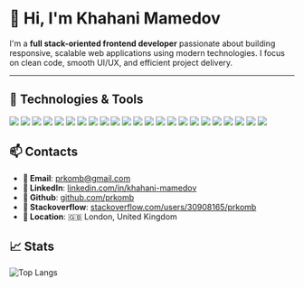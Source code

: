 # 👋 Hi, I'm Khahani Mamedov

I'm a **full stack-oriented frontend developer** passionate about building responsive, scalable web applications using modern technologies. I focus on clean code, smooth UI/UX, and efficient project delivery.

---

## 🚀 Technologies & Tools

<p align="left">
  <img src="https://img.shields.io/badge/JavaScript-F7DF1E?style=for-the-badge&logo=javascript&logoColor=black"/>
  <img src="https://img.shields.io/badge/TypeScript-3178C6?style=for-the-badge&logo=typescript&logoColor=white"/>
  <img src="https://img.shields.io/badge/React-20232A?style=for-the-badge&logo=react&logoColor=61DAFB"/>
  <img src="https://img.shields.io/badge/Redux_Toolkit-764ABC?style=for-the-badge&logo=redux&logoColor=white"/>

  <img src="https://img.shields.io/badge/HTML5-E34F26?style=for-the-badge&logo=html5&logoColor=white"/>
  <img src="https://img.shields.io/badge/CSS3-1572B6?style=for-the-badge&logo=css3&logoColor=white"/>
  <img src="https://img.shields.io/badge/SASS/SCSS-CC6699?style=for-the-badge&logo=sass&logoColor=white"/>

  <img src="https://img.shields.io/badge/Tailwind_CSS-06B6D4?style=for-the-badge&logo=tailwind-css&logoColor=white"/>
  <img src="https://img.shields.io/badge/Bootstrap-7952B3?style=for-the-badge&logo=bootstrap&logoColor=white"/>
  <img src="https://img.shields.io/badge/React_Hook_Form-EC5990?style=for-the-badge&logo=reacthookform&logoColor=white"/>
  <img src="https://img.shields.io/badge/Formik-ECC94B?style=for-the-badge&logo=formik&logoColor=black"/>
  <img src="https://img.shields.io/badge/Vite-646CFF?style=for-the-badge&logo=vite&logoColor=white"/>
  <img src="https://img.shields.io/badge/Firebase-FFCA28?style=for-the-badge&logo=firebase&logoColor=black"/>
  <img src="https://img.shields.io/badge/Contentful-2478CC?style=for-the-badge&logo=contentful&logoColor=white"/>
  <img src="https://img.shields.io/badge/Pinia-FADA5E?style=for-the-badge&logo=pinia&logoColor=black"/>
  <img src="https://img.shields.io/badge/MUI-007FFF?style=for-the-badge&logo=mui&logoColor=white"/>
  <img src="https://img.shields.io/badge/Git-F05032?style=for-the-badge&logo=git&logoColor=white"/>
  <img src="https://img.shields.io/badge/Vercel-000000?style=for-the-badge&logo=vercel&logoColor=white"/>
  <img src="https://img.shields.io/badge/CI/CD-0A0A0A?style=for-the-badge&logo=githubactions&logoColor=white"/>
  <img src="https://img.shields.io/badge/REST_API-6A737D?style=for-the-badge"/>
  <img src="https://img.shields.io/badge/Framer_Motion-E10098?style=for-the-badge&logo=framer&logoColor=white"/>
  <img src="https://img.shields.io/badge/Jira-0052CC?style=for-the-badge&logo=jira&logoColor=white"/>
  <img src="https://img.shields.io/badge/Slack-4A154B?style=for-the-badge&logo=slack&logoColor=white"/>
</p>

## 📫 Contacts

* **📧 Email**: [prkomb@gmail.com](mailto:prkomb@gmail.com)
* **🔗 LinkedIn**: [linkedin.com/in/khahani-mamedov](https://www.linkedin.com/in/khahani-mamedov/)
* **🔗 Github**: [github.com/prkomb](https://github.com/prkomb)
* **🔗 Stackoverflow**: [stackoverflow.com/users/30908165/prkomb](https://stackoverflow.com/users/30908165/prkomb)
* **📍 Location**: 🇬🇧 London, United Kingdom

## 📈 Stats
![Top Langs](https://github-readme-stats.vercel.app/api?username=prkomb&layout=compact&theme=tokyonight)
